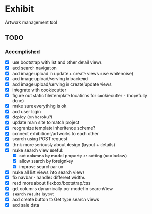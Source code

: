 # Exhibit

Artwork management tool

## TODO

### Accomplished

- [X] use bootstrap with list and other detail views
- [X] add search navigation
- [X] add image upload in update + create views (use whitenoise)
- [X] add image upload/serving in backend
- [X] add image upload/serving in create/update views
- [X] integrate with cookiecutter
- [X] figure out static file/template locations for cookiecutter - (hopefully done)
- [X] make sure everything is ok
- [X] add user login
- [X] deploy (on heroku?)
- [X] update main site to match project
- [X] reogranize template inheritence scheme?
- [X] connect exhibitions/artworks to each other
- [X] search using POST request
- [X] think more seriously about design (layout + details)
- [X] make search view useful:
  - [X] set columns by model property or setting (see below)
  - [X] allow search by foreignkey
  - [X] improve searchbar ux
- [X] make all list views into search views
- [X] fix navbar - handles different widths
- [X] read more about flexbox/bootstrap/css
- [X] get columns dynamically per model in searchView
- [X] search results layout
- [X] add create button to Get type search views
- [X] add sale data
- [X] other detail view layouts
- [X] artwork detail view layout
  - [ ] image fields - will fix after demo, need official modelform for artwork
  - [X] general fields
  - [X] sale fields
  - [X] exhibition fields
  - [X] header
  - [X] make sure form works
- [X] search bar layout
- [X] artwork list view like rotemreshef.com
- [X] artwork search like streeteasy
  - [X] new search backend logic
  - [X] new search layout
  - [X] search form validation
  - [X] search form organizing/css
    - [X] organize inputs in search-more into grid
    - [X] standarize input/select height
    - [X] format search button
    - [X] space search correctly within page
- [X] separate search to modular reusable components
- [X] distribute artwork search among templates
- [X] collapsible navbar for narrow screens - or fixed navbar for all screens
- [X] make list view into more dynamic table (using flexbox?)
- [X] form cleanup in series/location/exhibition detail views
- [X] series/artwork heirarchy
- [X] form cleanup in artwork detail view
  - [X] incorporate detail view features
  - [X] series above title + year + status
  - [X] artwork detail: card elements shouldn't move around too much
  - [X] model: more size category options, framed is checkbox (?)
- [X] clean up css
  - [X] standardize html layout
  - [X] figure out what classes work for us
  - [X] gray object type label called breadcrumb
- [X] add headers for overview (list view) pages
- [X] add create new button to list views
- [X] differentiate between create and edit views better
- [X] add proper placeholder to fields
- [X] better form validation (correct widgets, visibly fail on errors, etc)
  - [X] calendar types should show calender
  - [X] numeric types input limited
  - [ ] go object by object, try to create wrong, try to update wrong
    - [X] series
    - [X] location
    - [X] exhibition
      - [X] dates need to pop up calender
    - [X] artwork
      - [X] upload image on create or edit doesn't work
      - [X] handle missing value in size field
      - [X] date field for sale not well handled
- [X] reduce spacing between rows of object fields (in object-details)
- [X] clean up spacing for search bar when series/location is missing

### in current branch

- [ ] store images on S3

### next phase

- [ ] remove all proprietary data from source control
- [ ] fix workinexhibition
  - [ ] can add
  - [ ] can only add once

### Want for launch

- [ ] add pagination to search
- [ ] sort order for artworks size category desc then year desc
- [ ] image download - name is: title, year, size in, size cm separated by underscore
- [ ] artwork data download
- [ ] bulk artwork data download
- [ ] use icons for status
- [ ] don't crop wide images in detail view
- [ ] decide on all help texts
- [ ] change font to narrow in most places, leave reg for "bold"
- [ ] use textarea js to clean up size field + other fields' text resizing
- [ ] js refactor - distribute what's necessary per template
- [ ] redo naming - give clearer class/id/name fields in html
- [ ] add autocomplete in search
- [ ] use https everywhere
- [ ] figure out how to back up the database + s3
- [ ] improve performance if page loading this slow on prod
- [ ] search forgets previous set status/medium/owner bug
- [ ] handle null results for search

### Post Launch

- [ ] automatic size category fill in
- [ ] save on change in edit view
- [ ] manage sale currency better
- [ ] filtering non-artworks list views
- [ ] add "create new" button for series/location from within artwork edit view
- [ ] mobile/responsive layout
- [ ] compartmentalize deploy/switch to digitalocean
- [ ] add test suite
- [ ] harden security + work on backups
- [ ] build or remove deleteViews
- [ ] separate objects for sales/owners

heroku url: <https://hidden-coast-28492.herokuapp.com/>
